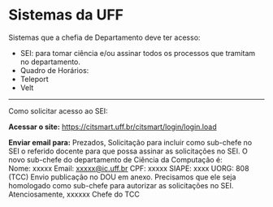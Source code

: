 # Sistemas da UFF

Sistemas que a chefia de Departamento deve ter acesso:
- SEI: para tomar ciência e/ou assinar todos os processos que tramitam no departamento.
- Quadro de Horários:
- Teleport
- Velt


---
Como solicitar acesso ao SEI:

**Acessar o site:**
https://citsmart.uff.br/citsmart/login/login.load

**Enviar email para:**
<MODELO>
Prezados,
Solicitação para incluir como sub-chefe no SEI o referido docente para que possa assinar as solicitações no SEI.
O novo sub-chefe do departamento de Ciência da Computação é:
Nome: xxxxx
Email: xxxxx@ic.uff.br
CPF: xxxxx
SIAPE: xxxx
UORG: 808 (TCC)
Envio publicação no DOU em anexo.
Precisamos que ele seja homologado como sub-chefe para autorizar as solicitações no SEI.
Atenciosamente,
xxxxxx
Chefe do TCC
